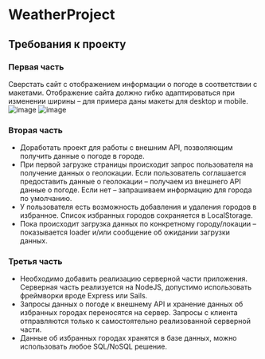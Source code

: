 # WeatherProject

## Требования к проекту
### Первая часть
Сверстать сайт с отображением информации о погоде в соответствии с макетами. Отображение сайта должно гибко адаптироваться при изменении ширины – для примера даны макеты для desktop и mobile.
![image](https://user-images.githubusercontent.com/61807653/115246953-05562a80-a12f-11eb-90ad-e046ac1861b3.png)
![image](https://user-images.githubusercontent.com/61807653/115246995-0dae6580-a12f-11eb-845c-96e713d75503.png)
### Вторая часть
- Доработать проект для работы с внешним API, позволяющим получить данные о погоде в городе.
- При первой загрузке страницы происходит запрос пользователя на получение данных о геолокации. Если пользователь соглашается предоставить данные о геолокации – получаем из внешнего API данные о погоде. Если нет – запрашиваем информацию для города по умолчанию.
- У пользователя есть возможность добавления и удаления городов в избранное. Список избранных городов сохраняется в LocalStorage.
- Пока происходит загрузка данных по конкретному городу/локации – показывается loader и/или сообщение об ожидании загрузки данных.
### Третья часть
- Необходимо добавить реализацию серверной части приложения. Серверная часть реализуется на NodeJS, допустимо использовать фреймворки вроде Express или Sails.
- Запросы данных о погоде к внешнему API и хранение данных об избранных городах переносятся на сервер. Запросы с клиента отправляются только к самостоятельно реализованной серверной части.
- Данные об избранных городах хранятся в базе данных, можно использовать любое SQL/NoSQL решение.
